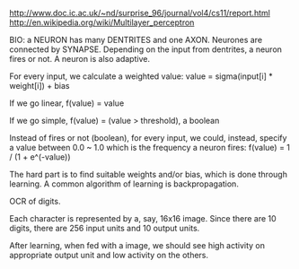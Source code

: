 http://www.doc.ic.ac.uk/~nd/surprise_96/journal/vol4/cs11/report.html
http://en.wikipedia.org/wiki/Multilayer_perceptron

BIO: a NEURON has many DENTRITES and one AXON.  Neurones are connected by
SYNAPSE.  Depending on the input from dentrites, a neuron fires or not.  A
neuron is also adaptive.

For every input, we calculate a weighted value:
value = sigma(input[i] * weight[i]) + bias

If we go linear,
f(value) = value

If we go simple,
f(value) = (value > threshold), a boolean

Instead of fires or not (boolean), for every input, we could, instead, specify
a value between 0.0 ~ 1.0 which is the frequency a neuron fires:
f(value) = 1 / (1 + e^(-value))

The hard part is to find suitable weights and/or bias, which is done through
learning.  A common algorithm of learning is backpropagation.

OCR of digits.

Each character is represented by a, say, 16x16 image.  Since there are 10
digits, there are 256 input units and 10 output units.

After learning, when fed with a image, we should see high activity on
appropriate output unit and low activity on the others.
